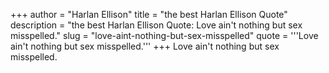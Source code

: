 +++
author = "Harlan Ellison"
title = "the best Harlan Ellison Quote"
description = "the best Harlan Ellison Quote: Love ain't nothing but sex misspelled."
slug = "love-aint-nothing-but-sex-misspelled"
quote = '''Love ain't nothing but sex misspelled.'''
+++
Love ain't nothing but sex misspelled.
